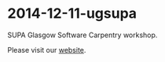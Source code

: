 2014-12-11-ugsupa
====================

SUPA Glasgow Software Carpentry workshop.

Please visit our [website](http://supa-uk.github.io/2014-12-11-ugsupa/).
